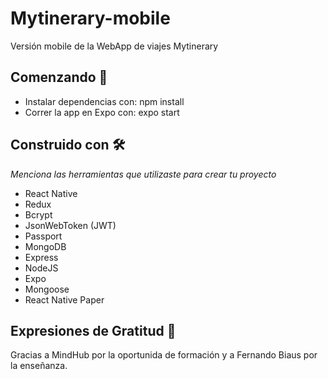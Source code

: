 # Mytinerary-mobile

Versión mobile de la WebApp de viajes Mytinerary

## Comenzando 🚀

* Instalar dependencias con: npm install
* Correr la app en Expo con: expo start

## Construido con 🛠️

_Menciona las herramientas que utilizaste para crear tu proyecto_

* React Native
* Redux
* Bcrypt
* JsonWebToken (JWT)
* Passport
* MongoDB
* Express
* NodeJS
* Expo
* Mongoose
* React Native Paper

## Expresiones de Gratitud 🎁

Gracias a MindHub por la oportunida de formación y a Fernando Biaus por la enseñanza.
